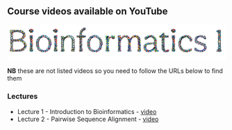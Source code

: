 ## Course videos available on YouTube

![image](resources/bio1_header.png)

**NB** these are not listed videos so you need to follow the URLs below to find them

### Lectures
- Lecture 1 - Introduction to Bioinformatics - [video](https://youtu.be/eDrC0fIhVLI)
- Lecture 2 - Pairwise Sequence Alignment - [video](https://youtu.be/Tn9IsYOz3ws)